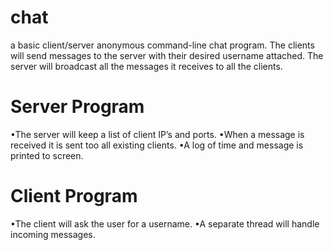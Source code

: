 # chat

 a basic client/server anonymous command-line chat program.
 The clients will send messages to the server with their desired username attached.
 The server will broadcast all the messages it receives to all the clients.
 
 # Server Program
 •The server will keep a list of client IP’s and ports.
 •When a message is received it is sent too all existing clients.
 •A log of time and message is printed to screen.
 
 # Client Program
 •The client will ask the user for a username.
 •A separate thread will handle incoming messages.
